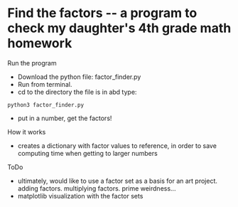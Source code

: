 # Find the factors -- a program to check my daughter's 4th grade math homework

Run the program 
- Download the python file: factor_finder.py
- Run from terminal.
- cd to the directory the file is in abd type:

`python3 factor_finder.py`

- put in a number, get the factors!

How it works
- creates a dictionary with factor values to reference, in order to save computing time when getting to larger numbers

ToDo
- ultimately, would like to use a factor set as a basis for an art project. adding factors. multiplying factors. prime weirdness...
- matplotlib visualization with the factor sets
